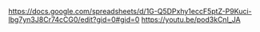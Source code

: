 https://docs.google.com/spreadsheets/d/1G-Q5DPxhy1eccF5ptZ-P9Kuci-lbg7yn3J8Cr74cCG0/edit?gid=0#gid=0
https://youtu.be/pod3kCnl_JA
